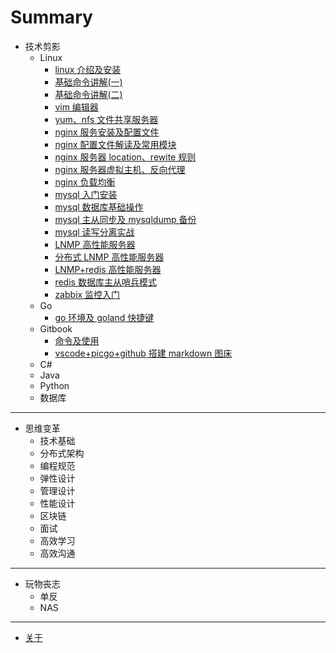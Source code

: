 # Summary

- 技术剪影
  - Linux
    - [linux 介绍及安装](book/technology/linux/linux介绍及安装.md)
    - [基础命令讲解(一)](book/technology/linux/基础命令讲解一.md)
    - [基础命令讲解(二)](book/technology/linux/基础命令讲解二.md)
    - [vim 编辑器](book/technology/linux/vim编辑器.md)
    - [yum、nfs 文件共享服务器](book/technology/linux/yum、nfs文件共享服务器.md)
    - [nginx 服务安装及配置文件](book/technology/linux/nginx服务安装及配置文件.md)
    - [nginx 配置文件解读及常用模块](book/technology/linux/nginx配置文件解读及常用模块.md)
    - [nginx 服务器 location、rewite 规则](book/technology/linux/nginx服务器location、rewite规则.md)
    - [nginx 服务器虚拟主机、反向代理](book/technology/linux/nginx服务器虚拟主机、反向代理.md)
    - [nginx 负载均衡](book/technology/linux/nginx负载均衡.md)
    - [mysql 入门安装](book/technology/linux/mysql入门安装.md)
    - [mysql 数据库基础操作](book/technology/linux/mysql数据库基础操作.md)
    - [mysql 主从同步及 mysqldump 备份](book/technology/linux/mysql主从同步及mysqldump备份.md)
    - [mysql 读写分离实战](book/technology/linux/mysql读写分离实战.md)
    - [LNMP 高性能服务器](book/technology/linux/LNMP高性能服务器.md)
    - [分布式 LNMP 高性能服务器](book/technology/linux/分布式LNMP高性能服务器.md)
    - [LNMP+redis 高性能服务器](book/technology/linux/LNMP+redis高性能服务器.md)
    - [redis 数据库主从哨兵模式](book/technology/linux/redis数据库主从哨兵模式.md)
    - [zabbix 监控入门](book/technology/linux/zabbix监控入门.md)
  - Go
    - [go 环境及 goland 快捷键](book/technology/go/go环境及goland快捷键.md)
  - Gitbook
    - [命令及使用](book/technology/gitbook/命令及使用.md)
    - [vscode+picgo+github 搭建 markdown 图床](book/technology/gitbook/vscode+picgo+github搭建markdown图床.md)
  - C#
  - Java
  - Python
  - 数据库

---

- 思维变革
  - 技术基础
  - 分布式架构
  - 编程规范
  - 弹性设计
  - 管理设计
  - 性能设计
  - 区块链
  - 面试
  - 高效学习
  - 高效沟通

---

- 玩物丧志
  - 单反
  - NAS

---

- [关于](README.md)
